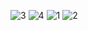 ![3](https://user-images.githubusercontent.com/72300414/131256540-f867e9f0-1577-483e-a314-ade2bc94f480.png)
![4](https://user-images.githubusercontent.com/72300414/131256541-a3375355-3555-4812-89fe-de5055a7a80e.png)
![1](https://user-images.githubusercontent.com/72300414/131256542-d9b6d5ef-462e-48da-8e8a-44c8609ece2c.png)
![2](https://user-images.githubusercontent.com/72300414/131256545-27b07275-9e7e-49f6-9d5b-9103161aa55e.png)
